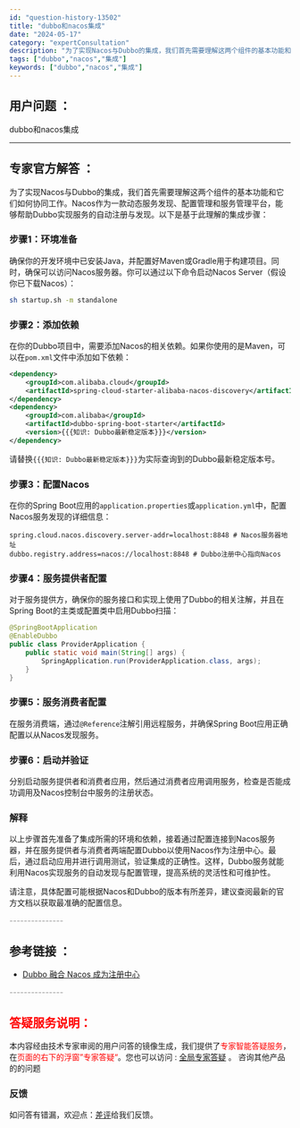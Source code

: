```yaml
---
id: "question-history-13502"
title: "dubbo和nacos集成"
date: "2024-05-17"
category: "expertConsultation"
description: "为了实现Nacos与Dubbo的集成，我们首先需要理解这两个组件的基本功能和它们如何协同工作。Nacos作为一款动态服务发现、配置管理和服务管理平台，能够帮助Dubbo实现服务的自动注册与发现。以下是基于此理解的集成步骤：### 步骤1：环境准备确保你的开发环境中已安装Java，并配置好Maven或"
tags: ["dubbo","nacos","集成"]
keywords: ["dubbo","nacos","集成"]
---
```


## 用户问题 ： 
 dubbo和nacos集成  

---------------
## 专家官方解答 ：

为了实现Nacos与Dubbo的集成，我们首先需要理解这两个组件的基本功能和它们如何协同工作。Nacos作为一款动态服务发现、配置管理和服务管理平台，能够帮助Dubbo实现服务的自动注册与发现。以下是基于此理解的集成步骤：

### 步骤1：环境准备
确保你的开发环境中已安装Java，并配置好Maven或Gradle用于构建项目。同时，确保可以访问Nacos服务器。你可以通过以下命令启动Nacos Server（假设你已下载Nacos）：
```bash
sh startup.sh -m standalone
```

### 步骤2：添加依赖
在你的Dubbo项目中，需要添加Nacos的相关依赖。如果你使用的是Maven，可以在`pom.xml`文件中添加如下依赖：
```xml
<dependency>
    <groupId>com.alibaba.cloud</groupId>
    <artifactId>spring-cloud-starter-alibaba-nacos-discovery</artifactId>
</dependency>
<dependency>
    <groupId>com.alibaba</groupId>
    <artifactId>dubbo-spring-boot-starter</artifactId>
    <version>{{{知识: Dubbo最新稳定版本}}}</version>
</dependency>
```
请替换`{{{知识: Dubbo最新稳定版本}}}`为实际查询到的Dubbo最新稳定版本号。

### 步骤3：配置Nacos
在你的Spring Boot应用的`application.properties`或`application.yml`中，配置Nacos服务发现的详细信息：
```properties
spring.cloud.nacos.discovery.server-addr=localhost:8848 # Nacos服务器地址
dubbo.registry.address=nacos://localhost:8848 # Dubbo注册中心指向Nacos
```

### 步骤4：服务提供者配置
对于服务提供方，确保你的服务接口和实现上使用了Dubbo的相关注解，并且在Spring Boot的主类或配置类中启用Dubbo扫描：
```java
@SpringBootApplication
@EnableDubbo
public class ProviderApplication {
    public static void main(String[] args) {
        SpringApplication.run(ProviderApplication.class, args);
    }
}
```

### 步骤5：服务消费者配置
在服务消费端，通过`@Reference`注解引用远程服务，并确保Spring Boot应用正确配置以从Nacos发现服务。

### 步骤6：启动并验证
分别启动服务提供者和消费者应用，然后通过消费者应用调用服务，检查是否能成功调用及Nacos控制台中服务的注册状态。

### 解释
以上步骤首先准备了集成所需的环境和依赖，接着通过配置连接到Nacos服务器，并在服务提供者与消费者两端配置Dubbo以使用Nacos作为注册中心。最后，通过启动应用并进行调用测试，验证集成的正确性。这样，Dubbo服务就能利用Nacos实现服务的自动发现与配置管理，提高系统的灵活性和可维护性。

请注意，具体配置可能根据Nacos和Dubbo的版本有所差异，建议查阅最新的官方文档以获取最准确的配置信息。


<font color="#949494">---------------</font> 


## 参考链接 ：

* [Dubbo 融合 Nacos 成为注册中心](https://nacos.io/docs/latest/ecology/use-nacos-with-dubbo)


 <font color="#949494">---------------</font> 
 


## <font color="#FF0000">答疑服务说明：</font> 

本内容经由技术专家审阅的用户问答的镜像生成，我们提供了<font color="#FF0000">专家智能答疑服务</font>，在<font color="#FF0000">页面的右下的浮窗”专家答疑“</font>。您也可以访问 : [全局专家答疑](https://answer.opensource.alibaba.com/docs/intro) 。 咨询其他产品的的问题

### 反馈
如问答有错漏，欢迎点：[差评](https://ai.nacos.io/user/feedbackByEnhancerGradePOJOID?enhancerGradePOJOId=13914)给我们反馈。
